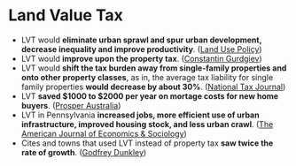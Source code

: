 # Land Value Tax

* LVT would **eliminate urban sprawl and spur urban development, decrease inequality and improve productivity**. \([Land Use Policy](https://isiarticles.com/bundles/Article/pre/pdf/91487.pdf)\)
* LVT would **improve upon the property tax**. \([Constantin Gurdgiev](https://smarttaxes.org/wp-content/uploads/2009/05/macroeconomic-impact-of-a-land-value-tax-c-gurdgiev.pdf)\)
* LVT would **shift the tax burden away from single-family properties and onto other property classes**, as in, the average tax liability for single family properties **would decrease by about 30%**. \([National Tax Journal](http://citeseerx.ist.psu.edu/viewdoc/download?doi=10.1.1.694.7472&rep=rep1&type=pdf)\)
* LVT **saved $1000 to $2000 per year on mortage costs for new home buyers**. \([Prosper Australia](https://www.prosper.org.au/wp-content/uploads/2016/09/The-First-interval-Evaluating-ACTs-Land-Valur-Tax-Transition.pdf)\)
* LVT in Pennsylvania **increased jobs, more efficient use of urban infrastructure, improved housing stock, and less urban crawl**. \([The American Journal of Economics & Sociology](http://www.cooperative-individualism.org/hartzok-alanna_pennsylvania's-success-with-local-property-tax-reform-1997-apr.pdf)\)
* Cites and towns that used LVT instead of property tax **saw twice the rate of growth**. \([Godfrey Dunkley](https://cooperative-individualism.org/dunkley-godfrey_that-all-may-live-1990.pdf#page=117)\)



